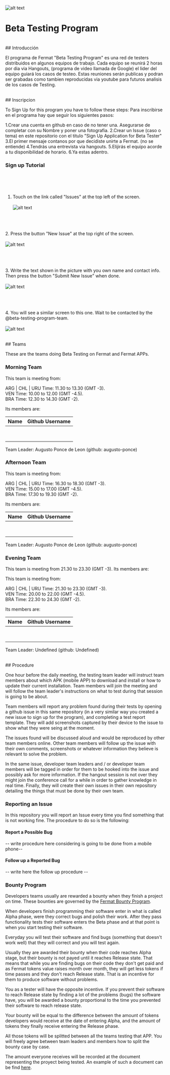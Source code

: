 <!-- all links tested by laderuner -->
![alt text](https://github.com/bitDubai/media-kit/blob/master/MediaKit/Fermat%20Branding/Fermat%20Logotype/Fermat_Logo_3D.png "Fermat Logo")

# Beta Testing Program

<br>
## Introducción 

El programa de Fermat "Beta Testing Program" es una red de testers distribuidos en algunos equipos de trabajo. Cada equipo se reunirá 2 horas por dia via Hangouts, (programa de video llamada de Google) el lider del equipo guiará los casos de testeo. Estas reuniones serán publicas y podran ser grabadas como tambien reproducidas via youtube para futuros analisis de los casos de Testing.


<br>
## Inscripcion

To Sign Up for this program you have to follow these steps:
Para inscribirse en el programa hay que seguir los siguientes pasos:

1.Crear una cuenta en github en caso de no tener una. Asegurarse de completar con su Nombre y poner una fotografia.
2.Crear un Issue (caso o tema) en este repositorio con el titulo "Sign Up Application for Beta Tester"
3.El primer mensaje contanos por que decidiste unirte a Fermat. (no se entiende)
4.Tendrás una entrevista via hangouts.
5.Elijirás el equipo acorde a tu disponibilidad de horario.
6.Ya estas adentro.



### Sign up Tutorial

<br><br><br>
1. Touch on the link called "Issues" at the top left of the screen.
<br><br>
![alt text](https://github.com/bitDubai/beta-testing-program/blob/master/Tester-Tutorial-1.png "Tutorial 1")

<br><br><br>
2. Press the button "New Issue" at the top right of the screen.
<br><br>
![alt text](https://github.com/bitDubai/beta-testing-program/blob/master/Tester-Tutorial-2.png "Tutorial 2")

<br><br><br>
3. Write the text shown in the picture with you own name and contact info. Then press the button "Submit New Issue" when done.
<br><br>
![alt text](https://github.com/bitDubai/beta-testing-program/blob/master/Tester-Tutorial-3.png "Tutorial 3")

<br><br><br>
4. You will see a similar screen to this one. Wait to be contacted by the @beta-testing-program-team.
<br><br>
![alt text](https://github.com/bitDubai/beta-testing-program/blob/master/Tester-Tutorial-4.png "Tutorial 4")




<br>
## Teams

These are the teams doing Beta Testing on Fermat and Fermat APPs.

### Morning Team

This team is meeting from:

ARG | CHL | URU Time: 11.30 to 13.30 (GMT -3). <br>
VEN Time: 10.00 to 12.00 (GMT -4.5). <br>
BRA Time: 12.30 to 14.30 (GMT -2). <br>

Its members are:

|Name|Github Username|
|:--:|:--:|
|    |    |
|    |    |
|    |    |
|    |    |
|    |    |
|    |    |
|    |    |
|    |    |

Team Leader: Augusto Ponce de Leon (github: augusto-ponce)

### Afternoon Team

This team is meeting from:

ARG | CHL | URU Time: 16.30 to 18.30 (GMT -3). <br>
VEN Time: 15.00 to 17.00 (GMT -4.5). <br>
BRA Time: 17.30 to 19.30 (GMT -2). <br>

Its members are:

|Name|Github Username|
|:--:|:--:|
|    |    |
|    |    |
|    |    |
|    |    |
|    |    |
|    |    |
|    |    |
|    |    |

Team Leader: Augusto Ponce de Leon (github: augusto-ponce)

### Evening Team

This team is meeting from 21.30 to 23.30 (GMT -3). Its members are:

This team is meeting from:

ARG | CHL | URU Time: 21.30 to 23.30 (GMT -3). <br>
VEN Time: 20.00 to 22.00 (GMT -4.5). <br>
BRA Time: 22.30 to 24.30 (GMT -2). <br>

Its members are:

|Name|Github Username|
|:--:|:--:|
|    |    |
|    |    |
|    |    |
|    |    |
|    |    |
|    |    |
|    |    |
|    |    |

Team Leader: Undefined (github: Undefined)

<br>
## Procedure

One hour before the daily meeting, the testing team leader will instruct team members about which APK (mobile APP) to download and install or how to update their current installation. Team members will join the meeting and will follow the team leader's instructions on what to test during that session is going to be about.

Team members will report any problem found during their tests by opening a github issue in this same repository (in a very similar way you created a new issue to sign up for the program), and completing a test report template. They will add screenshots captured by their device to the issue to show what they were seing at the moment. 

The issues found will be discussed aloud and would be reproduced by other team members online. Other team members will follow up the issue with their own comments, screenshots or whatever information they believe is relevant to solve the problem. 

In the same issue, developer team leaders and / or developer team members will be tagged in order for them to be hooked into the issue and possibly ask for more information. If the hangout session is not over they might join the conference call for a while in order to gather knowledge in real time. Finally, they will create their own issues in their own repository detailing the things that must be done by their own team.

### Reporting an Issue

In this repository you will report an Issue every time you find something that is not working fine. The procedure to do so is the following:

#### Report a Possible Bug

-- write procedure here considering is going to be done from a mobile phone--

#### Follow up a Reported Bug

-- write here the follow up procedure --

### Bounty Program

Developers teams usually are rewarded a bounty when they finish a project on time. These bounties are governed by the [Fermat Bounty Program](https://github.com/bitDubai/bounty-program).

When developers finish programming their software enter in what is called Alpha phase, were they correct bugs and polish their work. After they pass functionality tests their software enters the Beta phase and at that point is when you start testing their software. 

Everyday you will test their software and find bugs (something that doesn't work well) that they will correct and you will test again. 

Usually they are awarded their bounty when their code reaches Alpha stage, but their bounty is not payed until it reaches Release state. That means that while you are finding bugs on their code they don't get paid and as Fermat tokens value raises month over month, they will get less tokens if time passes and they don't reach Release state. That is an incentive for them to produce software without problems. 

You as a tester will have the opposite incentive. If you prevent their software to reach Release state by finding a lot of the problems (bugs) the software have, you will be awarded a bounty proportional to the time you prevented their software to reach release state.

Your bounty will be equal to the difference between the amount of tokens developers would receive at the date of entering Alpha, and the amount of tokens they finally receive entering the Release phase.

All those tokens will be splitted between all the teams testing that APP. You will freely agree between team leaders and members how to split the bounty case by case.

The amount everyone receives will be recorded at the document representing the proyect being tested. An example of such a document can be find [here](https://github.com/bitDubai/bounty-program/blob/master/bounties/Digital-Asset-Platform.md). 



